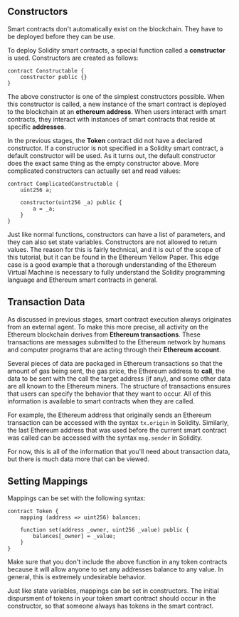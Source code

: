 ## Constructors
Smart contracts don't automatically exist on the blockchain. They have to be deployed before they can be use. 

To deploy Solidity smart contracts, a special function called a **constructor** is used. Constructors are created as follows: 

```
contract Constructable {
    constructor public {}
}
```

The above constructor is one of the simplest constructors possible. When this constructor is called, a new instance of the smart contract is deployed to the blockchain at an **ethereum address**. When users interact with smart contracts, they interact with instances of smart contracts that reside at specific **addresses**. 

In the previous stages, the **Token** contract did not have a declared constructor. If a constructor is not specified in a Solidity smart contract, a default constructor will be used. As it turns out, the default constructor does the exact same thing as the empty constructor above. More complicated constructors can actually set and read values:

``` 
contract ComplicatedConstructable {
    uint256 a;

    constructor(uint256 _a) public {
        a = _a;
    }
}
```

Just like normal functions, constructors can have a list of  parameters, and they can also set state variables. Constructors are not allowed to return values. The reason for this is fairly technical, and it is out of the scope of this tutorial, but it can be found in the Ethereum Yellow Paper. This edge case is a good example that a thorough understanding of the Ethereum Virtual Machine is necessary to fully understand the Solidity programming language and Ethereum smart contracts in general. 

## Transaction Data
As discussed in previous stages, smart contract execution always originates from an external agent. To make this more precise, all activity on the Ethereum blockchain derives from **Ethereum transactions**. These transactions are messages submitted to the Ethereum network by humans and computer programs that are acting through their **Ethereum account**. 

Several pieces of data are packaged in Ethereum transactions so that the amount of gas being sent, the gas price, the Ethereum address to **call**, the data to be sent with the call the target address (if any), and some other data are all known to the Ethereum miners. The structure of transactions ensures that users can specify the behavior that they want to occur. All of this information is available to smart contracts when they are called. 

For example, the Ethereum address that originally sends an Ethereum transaction can be accessed with the syntax `tx.origin` in Solidity. Similarly, the last Ethereum address that was used before the current smart contract was called can be accessed with the syntax `msg.sender` in Solidity. 

For now, this is all of the information that you'll need about transaction data, but there is much data more that can be viewed. 

## Setting Mappings
Mappings can be set with the following syntax:

```
contract Token {
    mapping (address => uint256) balances;

    function set(address _owner, uint256 _value) public {
        balances[_owner] = _value;
    }
}
```

Make sure that you don't include the above function in any token contracts because it will allow anyone to set any addresses balance to any value. In general, this is extremely undesirable behavior. 

Just like state variables, mappings can be set in constructors. The initial dispursment of tokens in your token smart contract should occur in the constructor, so that someone always has tokens in the smart contract. 